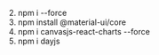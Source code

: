 2. npm i --force
3. npm install @material-ui/core
4. npm i canvasjs-react-charts --force
5. npm i dayjs

